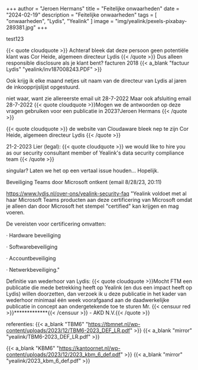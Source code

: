 +++
author = "Jeroen Hermans"
title = "Feitelijke onwaarheden"
date = "2024-02-19"
description = "Feitelijke onwaarheden"
tags = [
    "onwaarheden", "Lydis", "Yealink"
]
image = "img/yealink/pexels-pixabay-289381.jpg"
+++

test123
<!--more-->
{{< quote cloudquote >}}
Achteraf bleek dat deze persoon geen potentiële klant was <span>Cor Heide, algemeen directeur Lydis</span>
{{< /quote >}}
Dus alleen responsible disclosure als je klant bent?
facturen 2018
{{< a_blank "factuur Lydis" "yealink/inv187008243.PDF" >}}

Ook krijg ik elke maand netjes uit naam van de directeur van Lydis al jaren de inkoopprijslijst opgestuurd.

niet waar, want zie allereerste email uit 28-7-2022
Maar ook afsluiting email 28-7-2022
{{< quote cloudquote >}}Mogen we de antwoorden op deze vragen gebruiken voor een publicatie in 2023?<span>Jeroen Hermans</span>
{{< /quote >}}

{{< quote cloudquote >}}
de website van Cloudaware bleek nep te zijn <span>Cor Heide, algemeen directeur Lydis</span>
{{< /quote >}}



21-2-2023 Lier (legal):
{{< quote cloudquote >}}
we would like to hire you as our security consultant <span>member of Yealink's data security compliance team</span>
{{< /quote >}}

singular? Laten we het op een vertaal issue houden... Hopelijk.

Beveiliging Teams door Microsoft ontkent (email 8/28/23, 20:11)

https://www.lydis.nl/over-ons/yealink-security-faq
"Yealink voldoet met al haar Microsoft Teams producten aan deze certificering van Microsoft omdat je alleen dan door Microsoft het stempel "certified" kan krijgen en mag voeren.


De vereisten voor certificering omvatten:

· Hardware beveiliging

· Softwarebeveiliging

· Accountbeveiliging

· Netwerkbeveiliging."


Definitie van wederhoor van Lydis:
{{< quote cloudquote >}}Mocht FTM een publicatie die mede betrekking heeft op Yealink (en dus een impact heeft op Lydis) willen doorzetten, dan verzoek ik u deze publicatie in het kader van wederhoor minimaal één week voorafgaand aan de daadwerkelijke publicatie in concept aan ondergetekende toe te sturen
<span>Mr. {{< censuur red >}}*************{{< /censuur >}} - AKD N.V.</span>{{< /quote >}}

referenties:
{{< a_blank "TBM6" "https://tbmnet.nl/wp-content/uploads/2023/12/TBM6-2023_DEF_LR.pdf" >}}
{{< a_blank "mirror" "yealink/TBM6-2023_DEF_LR.pdf" >}}

{{< a_blank "KBM6" "https://kantoornet.nl/wp-content/uploads/2023/12/2023_kbm_6_def.pdf" >}}
{{< a_blank "mirror" "yealink/2023_kbm_6_def.pdf" >}}


